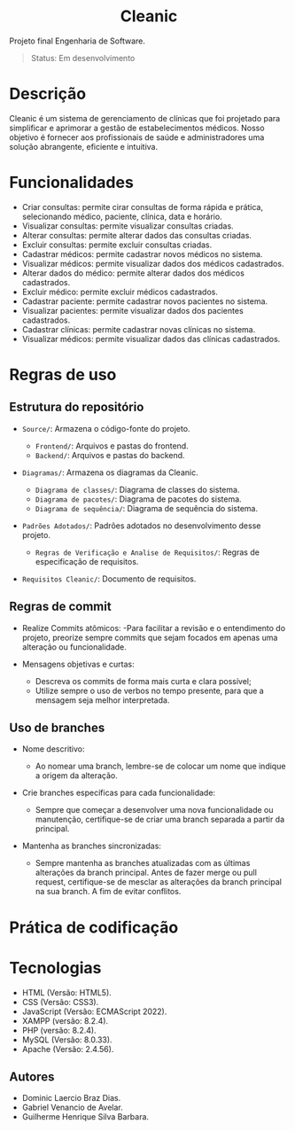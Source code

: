 <h1 align="center"> Cleanic </h1>

Projeto final Engenharia de Software.

> Status: Em desenvolvimento

# Descrição

Cleanic é um sistema de gerenciamento de clínicas que foi projetado para simplificar e aprimorar a gestão 
de estabelecimentos médicos. Nosso objetivo é fornecer aos profissionais de saúde e administradores uma solução 
abrangente, eficiente e intuitiva.

# Funcionalidades
+ Criar consultas: permite cirar consultas de forma rápida e prática, selecionando médico, paciente, clínica, data e horário.
+ Visualizar consultas: permite visualizar consultas criadas.
+ Alterar consultas: permite alterar dados das consultas criadas.
+ Excluir consultas: permite excluir consultas criadas.
+ Cadastrar médicos: permite cadastrar novos médicos no sistema.
+ Visualizar médicos: permite visualizar dados dos médicos cadastrados.
+ Alterar dados do médico: permite alterar dados dos médicos cadastrados.
+ Excluir médico: permite excluir médicos cadastrados.
+ Cadastrar paciente: permite cadastrar novos pacientes no sistema.
+ Visualizar pacientes: permite visualizar dados dos pacientes cadastrados.
+ Cadastrar clínicas: permite cadastrar novas clínicas no sistema.
+ Visualizar médicos: permite visualizar dados das clínicas cadastrados.


# Regras de uso

## Estrutura do repositório
- `Source/`: Armazena o código-fonte do projeto.
  - `Frontend/`: Arquivos e pastas do frontend.
  - `Backend/`: Arquivos e pastas do backend.
 
- `Diagramas/`: Armazena os diagramas da Cleanic.
  - `Diagrama de classes/`: Diagrama de classes do sistema.
  - `Diagrama de pacotes/`: Diagrama de pacotes do sistema.
  - `Diagrama de sequência/`: Diagrama de sequência do sistema.

- `Padrões Adotados/`: Padrões adotados no desenvolvimento desse projeto.
  - `Regras de Verificação e Analise de Requisitos/`: Regras de especificação de requisitos.

- `Requisitos Cleanic/`: Documento de requisitos.

## Regras de commit

- Realize Commits atômicos:
  -Para facilitar a revisão e o entendimento do projeto, preorize sempre commits que sejam focados em apenas uma alteração ou funcionalidade.

- Mensagens objetivas e curtas:
  - Descreva os commits de forma mais curta e clara possível;
  - Utilize sempre o uso de verbos no tempo presente, para que a mensagem seja melhor interpretada.
  
## Uso de branches

- Nome descritivo:
  - Ao nomear uma branch, lembre-se de colocar um nome que indique a origem da alteração.

- Crie branches específicas para cada funcionalidade:
  - Sempre que começar a desenvolver uma nova funcionalidade ou manutenção, certifique-se de criar uma branch separada a partir da principal.

- Mantenha as branches sincronizadas:
  - Sempre mantenha as branches atualizadas com as últimas alterações da branch principal. Antes de fazer merge ou pull request, certifique-se de mesclar as alterações da       branch principal na sua branch. A fim de evitar conflitos. 
  


# Prática de codificação

# Tecnologias
+ HTML (Versão: HTML5).
+ CSS (Versão: CSS3).
+ JavaScript (Versão: ECMAScript 2022).
+ XAMPP (versão: 8.2.4).
+ PHP (versão: 8.2.4).
+ MySQL (Versão: 8.0.33).
+ Apache (Versão: 2.4.56).
## Autores
+ Dominic Laercio Braz Dias.
+ Gabriel Venancio de Avelar. 
+ Guilherme Henrique Silva Barbara.

